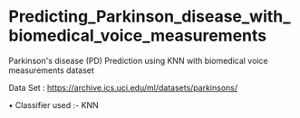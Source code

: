 # Predicting_Parkinson_disease_with_biomedical_voice_measurements
Parkinson's disease (PD) Prediction using KNN with biomedical voice measurements dataset

Data Set :
https://archive.ics.uci.edu/ml/datasets/parkinsons/

• Classifier used :- KNN
